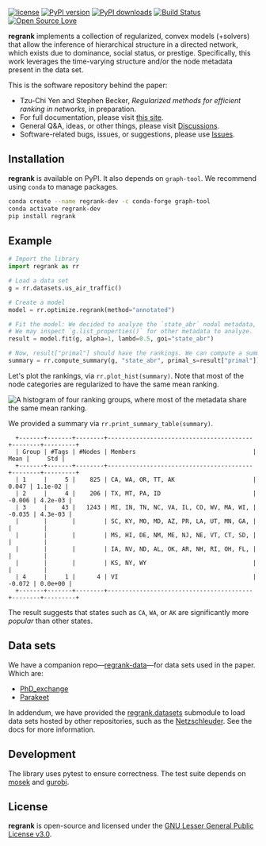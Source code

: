 [![license](https://img.shields.io/badge/license-LGPL-green.svg?style=flat)](https://github.com/junipertcy/regrank/blob/main/LICENSE) [![PyPI version](https://img.shields.io/pypi/v/regrank.svg)](https://pypi.org/project/regrank/) [![PyPI downloads](https://img.shields.io/pypi/dm/regrank.svg?label=Pypi%20downloads)](https://pypi.org/project/regrank/) [![Build Status](https://github.com/junipertcy/regrank/actions/workflows/release.yml/badge.svg)](https://github.com/junipertcy/regrank/actions) [![Open Source Love](https://badges.frapsoft.com/os/v1/open-source.svg?v=103)](https://github.com/ellerbrock/open-source-badges/)

**regrank** implements a collection of regularized, convex models (+solvers) that allow the inference of hierarchical structure in a directed network, which exists due to dominance, social status, or prestige. Specifically, this work leverages the time-varying structure and/or the node metadata present in the data set.

This is the software repository behind the paper:

* Tzu-Chi Yen and Stephen Becker, *Regularized methods for efficient ranking in networks*, in preparation.
* For full documentation, please visit [this site](https://docs.netscied.tw/regrank/index.html).
* General Q&A, ideas, or other things, please visit [Discussions](https://github.com/junipertcy/regrank/discussions).
* Software-related bugs, issues, or suggestions, please use [Issues](https://github.com/junipertcy/regrank/issues).

## Installation

**regrank** is available on PyPI. It also depends on `graph-tool`. We recommend using `conda` to manage packages.

```bash
conda create --name regrank-dev -c conda-forge graph-tool
conda activate regrank-dev
pip install regrank
```

## Example

```python
# Import the library
import regrank as rr

# Load a data set
g = rr.datasets.us_air_traffic()

# Create a model
model = rr.optimize.regrank(method="annotated")

# Fit the model: We decided to analyze the `state_abr` nodal metadata,
# We may inspect `g.list_properties()` for other metadata to analyze.
result = model.fit(g, alpha=1, lambd=0.5, goi="state_abr")

# Now, result["primal"] should have the rankings. We can compute a summary.
summary = rr.compute_summary(g, "state_abr", primal_s=result["primal"])
```

Let's plot the rankings, via `rr.plot_hist(summary)`. Note that most of the node categories are regularized to have the same mean ranking.

![A histogram of four ranking groups, where most of the metadata share the same mean ranking.](docs/assets/us_air_traffic_hist.png)

We provided a summary via `rr.print_summary_table(summary)`.

      +-------+-------+--------+-----------------------------------------+--------+---------+
      | Group | #Tags | #Nodes | Members                                 |   Mean |     Std |
      +-------+-------+--------+-----------------------------------------+--------+---------+
      | 1     |     5 |    825 | CA, WA, OR, TT, AK                      |  0.047 | 1.1e-02 |
      | 2     |     4 |    206 | TX, MT, PA, ID                          | -0.006 | 4.2e-03 |
      | 3     |    43 |   1243 | MI, IN, TN, NC, VA, IL, CO, WV, MA, WI, | -0.035 | 4.3e-03 |
      |       |       |        | SC, KY, MO, MD, AZ, PR, LA, UT, MN, GA, |        |         |
      |       |       |        | MS, HI, DE, NM, ME, NJ, NE, VT, CT, SD, |        |         |
      |       |       |        | IA, NV, ND, AL, OK, AR, NH, RI, OH, FL, |        |         |
      |       |       |        | KS, NY, WY                              |        |         |
      | 4     |     1 |      4 | VI                                      | -0.072 | 0.0e+00 |
      +-------+-------+--------+-----------------------------------------+--------+---------+

The result suggests that states such as `CA`, `WA`, or `AK` are significantly more *popular* than other states.

## Data sets

We have a companion repo—[regrank-data](https://github.com/junipertcy/regrank-data)—for data sets used in the paper. Which are:

* [PhD_exchange](https://github.com/junipertcy/regrank-data/tree/main/PhD_exchange)
* [Parakeet](https://github.com/junipertcy/regrank-data/tree/main/parakeet)

In addendum, we have provided the [regrank.datasets](https://junipertcy.github.io/regrank/datasets.html) submodule to load data sets hosted by other repositories, such as the [Netzschleuder](http://networkrepository.com/). See the docs for more information.

## Development

The library uses pytest to ensure correctness. The test suite depends on [mosek](https://www.mosek.com/) and [gurobi](https://www.gurobi.com/).

## License

**regrank** is open-source and licensed under the [GNU Lesser General Public License v3.0](https://www.gnu.org/licenses/lgpl-3.0.en.html).
